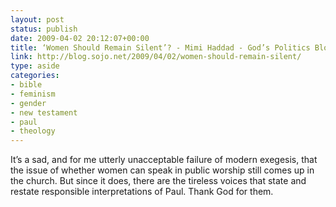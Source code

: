 ```yaml
---
layout: post
status: publish
date: 2009-04-02 20:12:07+00:00
title: ‘Women Should Remain Silent’? - Mimi Haddad - God’s Politics Blog
link: http://blog.sojo.net/2009/04/02/women-should-remain-silent/
type: aside
categories:
- bible
- feminism
- gender
- new testament
- paul
- theology
---
```


It’s a sad, and for me utterly unacceptable failure of modern exegesis, that the issue of whether women can speak in public worship still comes up in the church. But since it does, there are the tireless voices that state and restate responsible interpretations of Paul. Thank God for them.
